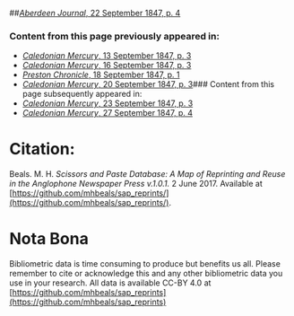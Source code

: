 ##[*Aberdeen Journal*, 22 September 1847, p. 4](https://mhbeals.github.io/sap_html/Aberdeen-Journal/Aberdeen-Journal-22-September-1847-p-4)

### Content from this page previously appeared in:
+ [*Caledonian Mercury*, 13 September 1847, p. 3](https://mhbeals.github.io/sap_html/Caledonian-Mercury/Caledonian-Mercury-13-September-1847-p-3)
+ [*Caledonian Mercury*, 16 September 1847, p. 3](https://mhbeals.github.io/sap_html/Caledonian-Mercury/Caledonian-Mercury-16-September-1847-p-3)
+ [*Preston Chronicle*, 18 September 1847, p. 1](https://mhbeals.github.io/sap_html/Preston-Chronicle/Preston-Chronicle-18-September-1847-p-1)
+ [*Caledonian Mercury*, 20 September 1847, p. 3](https://mhbeals.github.io/sap_html/Caledonian-Mercury/Caledonian-Mercury-20-September-1847-p-3)### Content from this page subsequently appeared in:
+ [*Caledonian Mercury*, 23 September 1847, p. 3](https://mhbeals.github.io/sap_html/Caledonian-Mercury/Caledonian-Mercury-23-September-1847-p-3)
+ [*Caledonian Mercury*, 27 September 1847, p. 4](https://mhbeals.github.io/sap_html/Caledonian-Mercury/Caledonian-Mercury-27-September-1847-p-4)
                    
# Citation: 

Beals. M. H. *Scissors and Paste Database: A Map of Reprinting and Reuse in the Anglophone Newspaper Press v.1.0.1.* 2 June 2017. Available at [https://github.com/mhbeals/sap_reprints/](https://github.com/mhbeals/sap_reprints/). 
                    
# Nota Bona

Bibliometric data is time consuming to produce but benefits us all. Please remember to cite or acknowledge this and any other bibliometric data you use in your research. All data is available CC-BY 4.0 at [https://github.com/mhbeals/sap_reprints](https://github.com/mhbeals/sap_reprints)